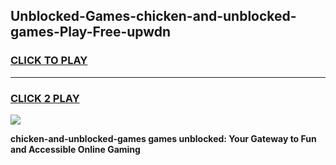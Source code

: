 
## Unblocked-Games-chicken-and-unblocked-games-Play-Free-upwdn
<h3>
<a href="https://premium76.site?title=chicken-and-unblocked-games&ref=15A">CLICK TO PLAY</a></h3>
<hr>

<h3>
<a href="https://premium76.site?title=chicken-and-unblocked-games&ref=15A">CLICK 2 PLAY</a>
  
</h3>

<a href="https://premium76.site?title=chicken-and-unblocked-games&ref=15A"><img src="https://clearcache.store/games.png"></a>


**chicken-and-unblocked-games games unblocked: Your Gateway to Fun and Accessible Online Gaming**
